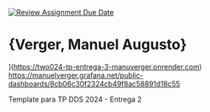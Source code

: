 [![Review Assignment Due Date](https://classroom.github.com/assets/deadline-readme-button-24ddc0f5d75046c5622901739e7c5dd533143b0c8e959d652212380cedb1ea36.svg)](https://classroom.github.com/a/DLC4WqXm)
# {Verger, Manuel Augusto}
](https://two024-tp-entrega-3-manuverger.onrender.com)
https://manuelverger.grafana.net/public-dashboards/8cb06c30f2324cb49f8ac58891d18c55

Template para TP DDS 2024 - Entrega 2
